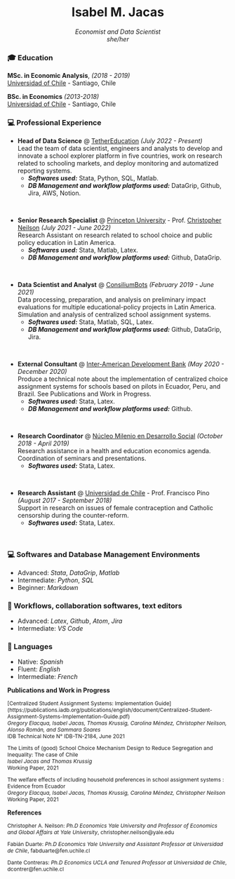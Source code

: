 # <center> Isabel M. Jacas </center>
<center> <i>Economist and Data Scientist <br>
she/her <br> </i> </center>
<!-- 
<b>Contact Information</b> <br>
<i> [Email ConsiliumBots](mailto:isa@consiliumbots.com) / [Email TetherEd](mailto:isa@tether.education) </i> <br>
##### <i> [Schedule a meeting](|https://calendly.com/isajacas) </i> <br>
 -->
<!--
<b>Education</b>
<table border="0">
 <tr>
 <td><i style="font-size:12px"> 2018 - 2019</i></td>
 <td style="font-size:12px"><b>MSc. in Economic Analysis</b>, University of Chile. <i> Ranked 6/23</i></td>
 </tr>
 <tr>
 <td><i style="font-size:12px"> 2013 - 2019</i></td>
 <td style="font-size:12px"><b>BSc. in Economics</b>, University of Chile. <i> Ranked 4/54</i></td>
 </tr>
</table> -->

### 🎓 Education

**MSc. in Economic Analysis**, _(2018 - 2019)_<br>
[Universidad of Chile](https://www.uchile.cl/postgrados/92182/analisis-economico) - Santiago, Chile <br>

**BSc. in Economics** _(2013-2018)_<br>
[Universidad of Chile](https://fen.uchile.cl/) - Santiago, Chile <br>


### 💻 Professional Experience

* **Head of Data Science** @ [TetherEducation](https://www.tether.education/) _(July 2022 - Present)_ <br>
Lead the team of data scientist, engineers and analysts to develop and innovate a school explorer platform in five countries, work on research related to schooling markets, and deploy monitoring and automatized reporting systems.
    * **_Softwares used:_** Stata, Python, SQL, Matlab.
    * **_DB Management and workflow platforms used:_** DataGrip, Github, Jira, AWS, Notion.
<br>

* **Senior Research Specialist** @ [Princeton University](https://irs.princeton.edu/) - Prof. [Christopher Neilson](https://christopherneilson.github.io/) _(July 2021 - June 2022)_ <br>
Research Assistant on research related to school choice and public policy education in Latin America.
    * **_Softwares used:_** Stata, Matlab, Latex.
    * **_DB Management and workflow platforms used:_** Github, DataGrip.
<br>

* **Data Scientist and Analyst** @ [ConsiliumBots](https://www.consiliumbots.com/) _(February 2019 - June 2021)_ <br>
Data processing, preparation, and analysis on preliminary impact evaluations for multiple educational-policy projects in Latin America. Simulation and analysis of centralized school assignment systems.
    * **_Softwares used:_** Stata, Matlab, SQL, Latex.
    * **_DB Management and workflow platforms used:_** Github, DataGrip, Jira.
<br>

* **External Consultant** @ [Inter-American Development Bank](https://www.iadb.org/) _(May 2020 - December 2020)_ <br>
Produce a technical note about the implementation of centralized choice assignment systems for schools based on pilots in Ecuador, Peru, and Brazil. See Publications and Work in Progress.</td>
    * **_Softwares used:_** Stata, Latex.
    * **_DB Management and workflow platforms used:_** Github.
<br>

* **Research Coordinator** @ [Núcleo Milenio en Desarrollo Social](https://nucleodesoc.cl/) _(October 2018 - April 2019)_ <br>
Research assistance in a health and education economics agenda. Coordination of seminars and presentations.</td>
    * **_Softwares used:_** Stata, Latex.
<br>

* **Research Assistant** @ [Universidad de Chile](https://fen.uchile.cl/) - Prof. Francisco Pino _(August 2017 - September 2018)_ <br>
Support in research on issues of female contraception and Catholic censorship during the counter-reform. </td>
    * **_Softwares used:_** Stata, Latex.
<br>

<!--
<b>Professional Experience</b>
<table border="0">
<tr>
<td><i style="font-size:12px"> July 2022 - today </i></td>
<td style="font-size:12px"><b>Head of Data Science </b> - <i> TetherEducation </i> <br>
     Lead the team of data scientist, engineers and analysts to develop and innovate a school explorer platform in five countries, work on research related to schooling markets, and deploy monitoring and automatized reporting systems. </td>
</tr>
<tr>
<td><i style="font-size:12px"> July 2021 - June 2022 </i></td>
<td style="font-size:12px"><b>Senior Research Specialist </b> - <i> Prof. Christopher Neilson - Princeton University </i> <br>
     Research Assistant of Professor [Christopher Neilson] (https://christopherneilson.github.io/) on research related to school choice and public policy education in Latin America. </td>
</tr>
 <tr>
 <td><i style="font-size:12px"> February 2019 - June 2021</i></td>
 <td style="font-size:12px"><b>Data Scientist and Analyst </b> - <i> ConsiliumBots </i> <br>
      Data processing, preparation, and analysis on preliminary impact evaluations for multiple educational-policy projects in Latin America. Simulation and analysis of centralized school assignment systems.
      </td>
 </tr>
 <tr>
 <td><i style="font-size:12px"> May 2020 - December 2020</i></td>
 <td style="font-size:12px"><b>External Consultant </b> - <i> Inter-American Development Bank </i> <br>
      Produce a technical note about the implementation of centralized choice assignment systems for schools based on pilots in Ecuador, Peru, and Brazil. See Publications and Work in Progress.</td>
 </tr>
 <tr>
 <td><i style="font-size:12px"> October 2018 - April 2019</i></td>
 <td style="font-size:12px"><b>Research Coordinator </b> - <i> Núcleo Milenio en Desarrollo Social </i> <br>
      Research assistance in a health and education economics agenda. Coordination of seminars and presentations.</td>
 </tr>
 <tr>
 <td><i style="font-size:12px"> August 2017 - September 2018</i></td>
 <td style="font-size:12px"><b>Research Assistant </b> - <i> Prof. Francisco Pino - University of Chile </i> <br>
      Support in research on issues of female contraception and Catholic censorship during the counter-reform.</td>
 </tr>
 </table> -->


### 💻 Softwares and Database Management Environments
* Advanced: _Stata_, _DataGrip_, _Matlab_
* Intermediate: _Python_, _SQL_
* Beginner: _Markdown_
<!--  <b>Softwares and Database Management Environments</b>
 <table border="0">
  <tr>
  <td><i style="font-size:12px"><b> Advanced </b></i></td>
  <td style="font-size:12px"> Stata, DataGrip, Matlab </td>
  </tr>
  <tr>
  <td><i style="font-size:12px"><b> Intermediate </b></i></td>
  <td style="font-size:12px"> Python, SQL </td>
  </tr>
  <tr>
  <td><i style="font-size:12px"><b> Beginner </b></i></td>
  <td style="font-size:12px"> Markdown </td>
  </tr>
 </table> -->

### 🔀 Workflows, collaboration softwares, text editors
* Advanced: _Latex_, _Github_, _Atom_, _Jira_
* Intermediate: _VS Code_
<!--  <b>Workflows, collaboration softwares, text editors</b>
 <table border="0">
  <tr>
  <td><i style="font-size:12px"><b> Advanced </b></i></td>
  <td style="font-size:12px"> Latex, Github, Atom, Jira </td>
  </tr>
  <tr>
  <td><i style="font-size:12px"><b> Intermediate </b></i></td>
  <td style="font-size:12px"> VS Code </td>
  </tr>
 </table>
 -->
 
 ### 💬 Languages 
 * Native: _Spanish_
 * Fluent: _English_
 * Intermediate: _French_
<!--  
 <b>Languages</b>
 <table border="0">
  <tr>
  <td><i style="font-size:12px"><b> Native </b></i></td>
  <td style="font-size:12px"> Spanish </td>
  </tr>
  <tr>
  <td><i style="font-size:12px"><b> Fluent </b></i></td>
  <td style="font-size:12px"> English </td>
  </tr>
  <tr>
  <td><i style="font-size:12px"><b> Intermediate </b></i></td>
  <td style="font-size:12px"> French </td>
  </tr>
 </table>
 -->
 
 <b>Publications and Work in Progress</b>

 <p style="font-size:12px">[Centralized Student Assignment Systems: Implementation Guide](https://publications.iadb.org/publications/english/document/Centralized-Student-Assignment-Systems-Implementation-Guide.pdf) <br> <i> Gregory Elacqua, Isabel Jacas, Thomas Krussig, Carolina Méndez, Christopher Neilson, Alonso Román, and Sammara Soares </i> <br> IDB Technical Note N° IDB-TN-2184, June 2021 <br>

 <p style="font-size:12px">The Limits of (good) School Choice Mechanism Design to Reduce Segregation and Inequality: The case of Chile <br> <i> Isabel Jacas and Thomas Krussig </i> <br> Working Paper, 2021 <br>

  <p style="font-size:12px">The welfare effects of including household preferences in school assignment systems : Evidence from Ecuador <br> <i> Gregory Elacqua, Isabel Jacas, Thomas Krussig, Carolina Méndez, Christopher Neilson </i> <br> Working Paper, 2021 <br>

 <b>References</b>

<p style="font-size:12px">Christopher A. Neilson: <i>Ph.D Economics Yale University and Professor of Economics and Global Affairs at Yale University</i>, christopher.neilson@yale.edu <br>
<p style="font-size:12px">Fabián Duarte: <i>Ph.D Economics Yale University and Assistant Professor at Universidad de Chile</i>, fabduarte@fen.uchile.cl <br>
<p style="font-size:12px">Dante Contreras: <i>Ph.D Economics UCLA and Tenured Professor at Universidad de Chile</i>, dcontrer@fen.uchile.cl

